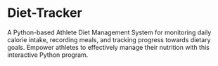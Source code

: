 # Diet-Tracker
A Python-based Athlete Diet Management System for monitoring daily calorie intake, recording meals, and tracking progress towards dietary goals. Empower athletes to effectively manage their nutrition with this interactive Python program.
